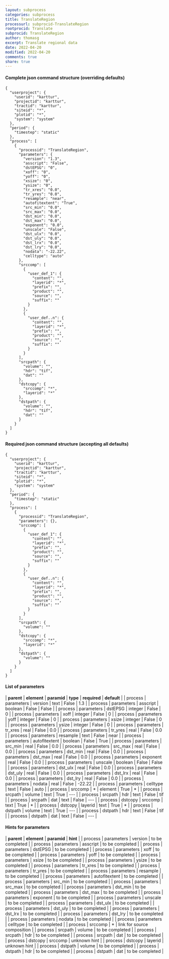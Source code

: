 ```yaml
---
layout: subprocess
categories: subprocess
title: TranslateRegion
processurl: subprocid-TranslateRegion
rootprocid: Translate
subprocid: TranslateRegion
author: thomasg
excerpt: Translate regional data
date: 2022-04-20
modified: 2022-04-20
comments: true
share: true
---
```


#### Complete json command structure (overriding defaults)
```
{
  "userproject": {
    "userid": "karttur",
    "projectid": "karttur",
    "tractid": "karttur",
    "siteid": "*",
    "plotid": "*",
    "system": "system"
  },
  "period": {
    "timestep": "static"
  },
  "process": [
    {
      "processid": "TranslateRegion",
      "parameters": {
        "version": "1.3",
        "asscript": "False",
        "dstEPSG": "0",
        "xoff": "0",
        "yoff": "0",
        "xsize": "0",
        "ysize": "0",
        "tr_xres": "0.0",
        "tr_yres": "0.0",
        "resample": "near",
        "autofitextent": "True",
        "src_min": "0.0",
        "src_max": "0.0",
        "dst_min": "0.0",
        "dst_max": "0.0",
        "exponent": "0.0",
        "unscale": "False",
        "dst_ulx": "0.0",
        "dst_uly": "0.0",
        "dst_lrx": "0.0",
        "dst_lry": "0.0",
        "nodata": "-22.22",
        "celltype": "auto"
      },
      "srccomp": [
        {
          "user_def_1": {
            "content": "",
            "layerid": "*",
            "prefix": "",
            "product": "",
            "source": "",
            "suffix": ""
          }
        },
        {
          "user_def..n": {
            "content": "",
            "layerid": "*",
            "prefix": "",
            "product": "",
            "source": "",
            "suffix": ""
          }
        }
      ],
      "srcpath": {
        "volume": "",
        "hdr": "tif",
        "dat": ""
      },
      "dstcopy": {
        "srccomp": "*",
        "layerid": "*"
      },
      "dstpath": {
        "volume": "",
        "hdr": "tif",
        "dat": ""
      }
    }
  ]
}
```
#### Required json command structure (accepting all defaults)
```
{
  "userproject": {
    "userid": "karttur",
    "projectid": "karttur",
    "tractid": "karttur",
    "siteid": "*",
    "plotid": "*",
    "system": "system"
  },
  "period": {
    "timestep": "static"
  },
  "process": [
    {
      "processid": "TranslateRegion",
      "parameters": {},
      "srccomp": [
        {
          "user_def_1": {
            "content": "",
            "layerid": "*",
            "prefix": "",
            "product": "",
            "source": "",
            "suffix": ""
          }
        },
        {
          "user_def..n": {
            "content": "",
            "layerid": "*",
            "prefix": "",
            "product": "",
            "source": "",
            "suffix": ""
          }
        }
      ],
      "srcpath": {
        "volume": ""
      },
      "dstcopy": {
        "srccomp": "*",
        "layerid": "*"
      },
      "dstpath": {
        "volume": ""
      }
    }
  ]
}
```
#### List of parameters

| **parent** | **element** | **paramid** | **type** | **required** | **default** |
| process | parameters | version | text | False | 1.3 |
| process | parameters | asscript | boolean | False | False |
| process | parameters | dstEPSG | integer | False | 0 |
| process | parameters | xoff | integer | False | 0 |
| process | parameters | yoff | integer | False | 0 |
| process | parameters | xsize | integer | False | 0 |
| process | parameters | ysize | integer | False | 0 |
| process | parameters | tr_xres | real | False | 0.0 |
| process | parameters | tr_yres | real | False | 0.0 |
| process | parameters | resample | text | False | near |
| process | parameters | autofitextent | boolean | False | True |
| process | parameters | src_min | real | False | 0.0 |
| process | parameters | src_max | real | False | 0.0 |
| process | parameters | dst_min | real | False | 0.0 |
| process | parameters | dst_max | real | False | 0.0 |
| process | parameters | exponent | real | False | 0.0 |
| process | parameters | unscale | boolean | False | False |
| process | parameters | dst_ulx | real | False | 0.0 |
| process | parameters | dst_uly | real | False | 0.0 |
| process | parameters | dst_lrx | real | False | 0.0 |
| process | parameters | dst_lry | real | False | 0.0 |
| process | parameters | nodata | real | False | -22.22 |
| process | parameters | celltype | text | False | auto |
| process | srccomp | * | element | True | * |
| process | srcpath | volume | text | True | --- |
| process | srcpath | hdr | text | False | tif |
| process | srcpath | dat | text | False | --- |
| process | dstcopy | srccomp | text | True | * |
| process | dstcopy | layerid | text | True | * |
| process | dstpath | volume | text | True | --- |
| process | dstpath | hdr | text | False | tif |
| process | dstpath | dat | text | False | --- |

#### Hints for parameters

| **parent** | **element** | **paramid** | **hint** |
| process | parameters | version | to be completed |
| process | parameters | asscript | to be completed |
| process | parameters | dstEPSG | to be completed |
| process | parameters | xoff | to be completed |
| process | parameters | yoff | to be completed |
| process | parameters | xsize | to be completed |
| process | parameters | ysize | to be completed |
| process | parameters | tr_xres | to be completed |
| process | parameters | tr_yres | to be completed |
| process | parameters | resample | to be completed |
| process | parameters | autofitextent | to be completed |
| process | parameters | src_min | to be completed |
| process | parameters | src_max | to be completed |
| process | parameters | dst_min | to be completed |
| process | parameters | dst_max | to be completed |
| process | parameters | exponent | to be completed |
| process | parameters | unscale | to be completed |
| process | parameters | dst_ulx | to be completed |
| process | parameters | dst_uly | to be completed |
| process | parameters | dst_lrx | to be completed |
| process | parameters | dst_lry | to be completed |
| process | parameters | nodata | to be completed |
| process | parameters | celltype | to be completed |
| process | srccomp | * | link for source composition |
| process | srcpath | volume | to be completed |
| process | srcpath | hdr | to be completed |
| process | srcpath | dat | to be completed |
| process | dstcopy | srccomp | unknown hint |
| process | dstcopy | layerid | unknown hint |
| process | dstpath | volume | to be completed |
| process | dstpath | hdr | to be completed |
| process | dstpath | dat | to be completed |
